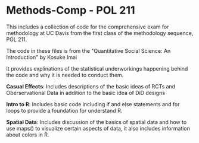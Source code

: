 # Methods-Comp - POL 211
This includes a collection of code for the comprehensive exam for methodology at UC Davis from the first class of the methodology sequence, POL 211.

The code in these files is from the "Quantitative Social Science: An Introduction" by Kosuke Imai

It provides explinations of the statistical underworkings happening behind the code and why it is needed to conduct them.

**Casual Effects**: Includes descriptions of the basic ideas of RCTs and Oberservational Data in addition to the basic idea of DiD designs 

**Intro to R**: Includes basic code including if and else statements and for loops to provide a foundation for understand R. 

**Spatial Data**: Includes discussion of the basics of spatial data and how to use maps() to visualize certain aspects of data, it also includes information about colors in R.
